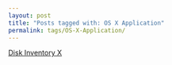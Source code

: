 ```yaml
---
layout: post
title: "Posts tagged with: OS X Application"
permalink: tags/OS-X-Application/
---
```

[Disk Inventory X](/2012/07/disk-inventory-x)
